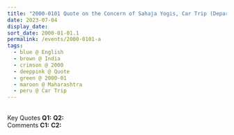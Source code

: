 ```yaml
---
title: "2000-0101 Quote on the Concern of Sahaja Yogis, Car Trip (Departure from Gaṇapatīpuḷe), Maharashtra, India (date not sure)"
date: 2023-07-04
display_date: 
sort_date: 2000-01-01.1
permalink: /events/2000-0101-a
tags:
  - blue @ English
  - brown @ India
  - crimson @ 2000
  - deeppink @ Quote
  - green @ 2000-01
  - maroon @ Maharashtra
  - peru @ Car Trip
---
```


<br>

<wave-list>
  <list-title color="DarkSeaGreen" width="55">Key Quotes</list-title>
  <list-item color="BlanchedAlmond" width="280"><b>Q1:</b> <i></i></list-item>
  <list-item color="Lavender" width="280"><b>Q2:</b> <i></i></list-item>
</wave-list>

<br>

<wave-list>
  <list-title color="DarkSeaGreen" width="55">Comments</list-title>
  <list-item color="BlanchedAlmond" width="280"><b>C1:</b> <i></i></list-item>
  <list-item color="Lavender" width="280"><b>C2:</b> <i></i></list-item>
</wave-list>